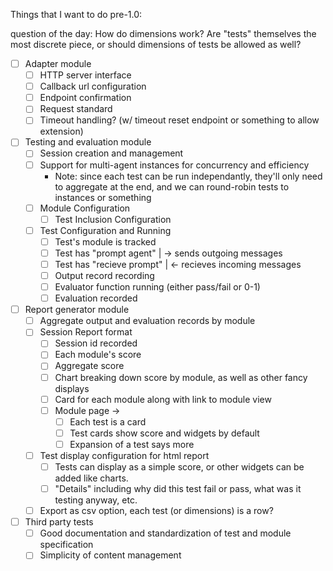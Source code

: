 Things that I want to do pre-1.0:

question of the day:
How do dimensions work? Are "tests" themselves the most discrete piece, or should dimensions of tests be allowed as well?

- [ ] Adapter module
  - [ ] HTTP server interface
  - [ ] Callback url configuration
  - [ ] Endpoint confirmation
  - [ ] Request standard
  - [ ] Timeout handling? (w/ timeout reset endpoint or something to allow extension)
- [ ] Testing and evaluation module
  - [ ] Session creation and management
  - [ ] Support for multi-agent instances for concurrency and efficiency
    - Note: since each test can be run independantly, they'll only need to aggregate at the end, and we can round-robin tests to instances or something
  - [ ] Module Configuration
    - [ ] Test Inclusion Configuration
  - [ ] Test Configuration and Running
    - [ ] Test's module is tracked
    - [ ] Test has "prompt agent" | -> sends outgoing messages
    - [ ] Test has "recieve prompt" | <- recieves incoming messages
    - [ ] Output record recording
    - [ ] Evaluator function running (either pass/fail or 0-1)
    - [ ] Evaluation recorded
- [ ] Report generator module
  - [ ] Aggregate output and evaluation records by module
  - [ ] Session Report format
    - [ ] Session id recorded
    - [ ] Each module's score
    - [ ] Aggregate score
    - [ ] Chart breaking down score by module, as well as other fancy displays
    - [ ] Card for each module along with link to module view
    - [ ] Module page ->
      - [ ] Each test is a card
      - [ ] Test cards show score and widgets by default
      - [ ] Expansion of a test says more
  - [ ] Test display configuration for html report
    - [ ] Tests can display as a simple score, or other widgets can be added like charts.
    - [ ] "Details" including why did this test fail or pass, what was it testing anyway, etc.
  - [ ] Export as csv option, each test (or dimensions) is a row?
- [ ] Third party tests
  - [ ] Good documentation and standardization of test and module specification
  - [ ] Simplicity of content management
